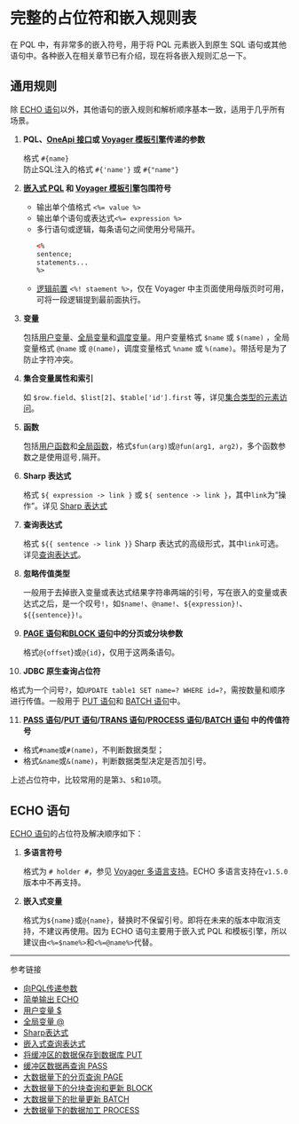 # 完整的占位符和嵌入规则表

在 PQL 中，有非常多的嵌入符号，用于将 PQL 元素嵌入到原生 SQL 语句或其他语句中。各种嵌入在相关章节已有介绍，现在将各嵌入规则汇总一下。

## 通用规则

除 [ECHO 语句](/pql/echo.md)以外，其他语句的嵌入规则和解析顺序基本一致，适用于几乎所有场景。

1. **PQL、[OneApi 接口](/oneapi/overview.md)或 [Voyager 模板引擎](/voyager/overview.md)传递的参数**  

   格式 `#{name}`  
   防止SQL注入的格式 `#{'name'}` 或 `#{"name"}`

2. **[嵌入式 PQL](/pql/embedded.md) 和 [Voyager 模板引擎](/voyager/overview.md)包围符号**
   
   * 输出单个值格式 `<%= value %>`  
   * 输出单个语句或表达式`<%= expression %>`  
   * 多行语句或逻辑，每条语句之间使用分号隔开。
        ```html
        <%
        sentence;
        statements...
        %>
        ```
    * [逻辑前置](/voyager/syntax.md) `<%! staement %>`，仅在 Voyager 中主页面使用母版页时可用，可将一段逻辑提到最前面执行。
    
3. **变量**  

   包括[用户变量](/pql/variable.md)、[全局变量](/pql/global-variable.md)和[调度变量](/keeper/job-variable.md)。用户变量格式 `$name` 或 `$(name)` ，全局变量格式 `@name` 或 `@(name)`，调度变量格式 `%name` 或 `%(name)`。带括号是为了防止字符冲突。

4. **集合变量属性和索引**  

   如 `$row.field`、`$list[2]`、`$table['id'].first` 等，详见[集合类型的元素访问](/pql/collection.md)。

5. **函数**

   包括[用户函数](/pql/function.md)和[全局函数](/pql/global-function.md)，格式`$fun(arg)`或`@fun(arg1, arg2)`，多个函数参数之是使用逗号`,`隔开。

6. **Sharp 表达式**  

   格式 `${ expression -> link }` 或 `${ sentence -> link }`，其中`link`为“操作”。详见 [Sharp 表达式](/pql/sharp.md)

7. **查询表达式**  

   格式 `${{ sentence -> link }}` Sharp 表达式的高级形式，其中`link`可选。详见[查询表达式](/pql/query.md)。

8. **忽略传值类型**  

   一般用于去掉嵌入变量或表达式结果字符串两端的引号，写在嵌入的变量或表达式之后，是一个叹号`!`，如`$name!`、`@name!`、`${expression}!`、`${{sentence}}!`。

9. **[PAGE 语句](/pql/page.md)和[BLOCK 语句](/pql/block.md)中的分页或分块参数**  

   格式`@{offset`}或`@{id}`，仅用于这两条语句。

10. **JDBC 原生查询占位符**  

   格式为一个问号`?`，如`UPDATE table1 SET name=? WHERE id=?`，需按数量和顺序进行传值。一般用于 [PUT 语句](/pql/put.md)和 [BATCH 语句](/pql/batch.md)中。

11. **[PASS 语句](/pql/pass.md)/[PUT 语句](/pql/put.md)/[TRANS 语句](/pql/trans.md)/[PROCESS 语句](/pql/process.md)/[BATCH 语句](/pql/batch.md) 中的传值符号**

   * 格式`#name`或`#(name)`，不判断数据类型；
   * 格式`&name`或`&(name)`，判断数据类型决定是否加引号。

上述占位符中，比较常用的是第`3`、`5`和`10`项。

## ECHO 语句

[ECHO 语句](/pql/echo.md)的占位符及解决顺序如下：

1. **多语言符号**  

   格式为 `# holder #`，参见 [Voyager 多语言支持](/voyager/language.md)。ECHO 多语言支持在`v1.5.0`版本中不再支持。

2. **嵌入式变量**  

   格式为`${name}`或`@{name}`，替换时不保留引号。即将在未来的版本中取消支持，不建议再使用。因为 ECHO 语句主要用于嵌入式 PQL 和模板引擎，所以建议由`<%=$name%>`和`<%=@name%>`代替。

---
参考链接

* [向PQL传递参数](/pql/arguments.md)
* [简单输出 ECHO](/pql/echo.md)
* [用户变量 $](/pql/variable.md)
* [全局变量 @](/pql/global-variable.md)
* [Sharp表达式](/pql/sharp.md)
* [嵌入式查询表达式](/pql/query.md)
* [将缓冲区的数据保存到数据库 PUT](/pql/put.md)
* [缓冲区数据再查询 PASS](/pql/pass.md)
* [大数据量下的分页查询 PAGE](/pql/page.md)
* [大数据量下的分块查询和更新 BLOCK](/pql/block.md)
* [大数据量下的批量更新 BATCH](/pql/batch.md)
* [大数据量下的数据加工 PROCESS](/pql/process.md)